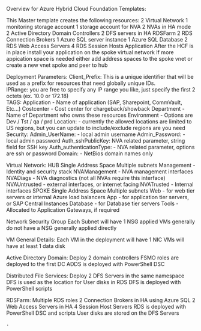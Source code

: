 ﻿Overview for Azure Hybrid Cloud Foundation Templates:

This Master template creates the following resources:
	2 Virtual Network
	1 monitoring storage account
	1 storage account for NVA
	2 NVAs in HA mode 
	2 Active Directory Domain Controllers
	2 DFS servers in HA
	RDSFarm
		2 RDS Connection Brokers
		1 Azure SQL server instance 
			1 Azure SQL Database
		2 RDS Web Access Servers
		4 RDS Session Hosts
	Application
		After the HCF is in place install your application on the spoke virtual network
		If more appication space is needed either add address spaces to the spoke vnet or create a new vnet spoke and peer to hub

Deployment Parameters: 
	Client_Prefix:  This is a unique identifier that will be used as a prefix for resources that need globally unique IDs.  
	IPRange: you are free to specify any IP range you like, just specify the first 2 octets (ex. 10.0 or 172.18)   
	TAGS: 
		Application - Name of application (SAP, Sharepoint, CommVault, Etc...)
		Costcenter  - Cost center for chargeback/showback
		Department  - Name of Department who owns these resources
		Environment - Options are Dev / Tst / qa / prd
	Location: - currently the allowed locations are limited to US regions, but you can update to include/exclude regions are you need
	Security:
		Admin_UserName: - local admin username 
		Admin_Password: - local admin password
		Auth_sshPublicKey: NVA related parameter, string field for SSH key
		Auth_authenticationType: - NVA related parameter, options are ssh or password
		Domain:  - NetBios domain names only

Virtual Network:
	HUB
		Single Address Space
		Multiple subnets
			Management - Identity and security stack 
			NVAManagement - NVA management interfaces
			NVADiags - NVA diagnostics (not all NVAs require this interface)
			NVAUntrusted - external interfaces, or internet facing
			NVATrusted - Internal interfaces
	SPOKE
		Single Address Space
		Multiple subnets
			Web - for web tier servers or internal Azure load balancers
			App - for application tier servers, or SAP Central Instances
			Database - for Database tier servers
			Tools - Allocated to Application Gateways, if required 

Network Security Group
	Each Subnet will have 1 NSG applied 
	VMs generally do not have a NSG generally applied directly

VM General Details:
	Each VM in the deployment will have 1 NIC 
	VMs will have at least 1 data disk 	

Active Directory Domain:
	Deploy 2 domain controllers 
	FSMO roles are deployed to the first DC
	ADDS is deployed with PowerShell DSC

Distributed File Services:
	Deploy 2 DFS Servers in the same namespace 
	DFS is used as the location for User disks in RDS
	DFS is deployed with PowerShell scripts

RDSFarm:
	Multiple RDS roles
		2 Connection Brokers in HA using Azure SQL
		2 Web Access Servers in HA
		4 Session Host Servers 
	RDS is deployed with PowerShell DSC and scripts
	User disks are stored on the DFS Servers


	.